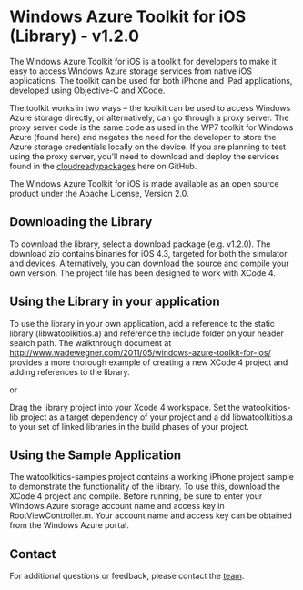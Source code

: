 Windows Azure Toolkit for iOS (Library) - v1.2.0
===

The Windows Azure Toolkit for iOS is a toolkit for developers to make it easy to access Windows Azure storage services from native iOS applications.  The toolkit can be used for both iPhone and iPad applications, developed using Objective-C and XCode.  

The toolkit works in two ways – the toolkit can be used to access Windows Azure storage directly, or alternatively, can go through a proxy server.  The proxy server code is the same code as used in the WP7 toolkit for Windows Azure (found here) and negates the need for the developer to store the Azure storage credentials locally on the device.  If you are planning to test using the proxy server, you’ll need to download and deploy the services found in the [cloudreadypackages](https://github.com/microsoft-dpe/cloudreadypackages) here on GitHub.  

The Windows Azure Toolkit for iOS is made available as an open source product under the Apache License, Version 2.0.  

## Downloading the Library

To download the library, select a download package (e.g. v1.2.0).  The download zip contains binaries for iOS 4.3, targeted for both the simulator and devices.  Alternatively, you can download the source and compile your own version.  The project file has been designed to work with XCode 4.

## Using the Library in your application

To use the library in your own application, add a reference to the static library (libwatoolkitios.a) and reference the include folder on your header search path.  The walkthrough document at http://www.wadewegner.com/2011/05/windows-azure-toolkit-for-ios/ provides a more thorough example of creating a new XCode 4 project and adding references to the library.

or

Drag the library project into your Xcode 4 workspace. Set the watoolkitios-lib project as a target dependency of your project and a dd libwatoolkitios.a to your set of linked libraries in the build phases of your project.

## Using the Sample Application

The watoolkitios-samples project contains a working iPhone project sample to demonstrate the functionality of the library.  To use this, download the XCode 4 project and compile.  Before running, be sure to enter your Windows Azure storage account name and access key in RootViewController.m.  Your account name and access key can be obtained from the Windows Azure portal.

## Contact

For additional questions or feedback, please contact the [team](mailto:wwegner@microsoft.com).